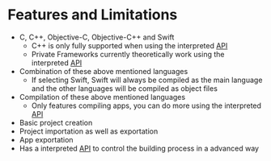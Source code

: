 # Features and Limitations

- C, C++, Objective-C, Objective-C++ and Swift
  - C++ is only fully supported when using the interpreted [API](userguide/adv.html)
  - Private Frameworks currently theoretically work using the interpreted [API](userguide/adv.html)
- Combination of these above mentioned languages
  - If selecting Swift, Swift will always be compiled as the main language and the other languages will be compiled as object files
- Compilation of these above mentioned languages
  - Only features compiling apps, you can do more using the interpreted [API](userguide/adv.html)
- Basic project creation
- Project importation as well as exportation
- App exportation
- Has a interpreted [API](userguide/adv.md) to control the building process in a advanced way